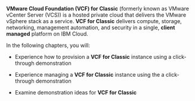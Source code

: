 **VMware Cloud Foundation (VCF) for Classic** (formerly known as VMware vCenter Server (VCS)) is a hosted private cloud that delivers the VMware vSphere stack as a service. **VCF for Classic** delivers compute, storage, networking, management
automation, and security in a single, **client managed** platform on IBM Cloud. 

In the following chapters, you will:

- Experience how to provision a **VCF for Classic** instance using a click-through demonstration

- Experience managing a **VCF for Classic** instance using the a click-through demonstration

- Examine demonstration ideas for **VCF for Classic**
